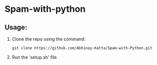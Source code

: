 # Spam-with-python

## Usage:

1. Clone the repo using the command:<br>
   ```
   git clone https://github.com/Abhinay-Katta/Spam-with-Python.git
   ```
2. Run the 'setup.sh' file
